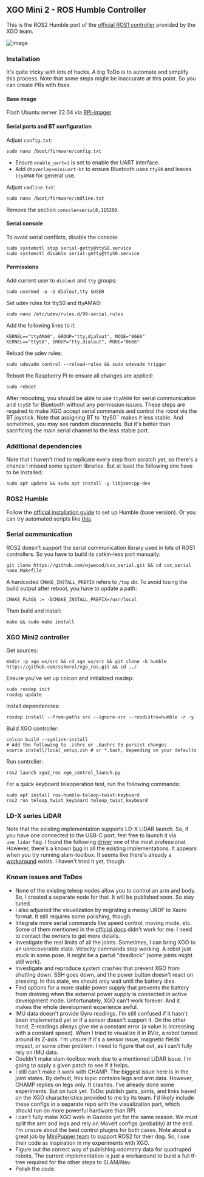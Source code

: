 ## XGO Mini 2 - ROS Humble Controller

This is the ROS2 Humble port of the [official ROS1 controller](https://www.yuque.com/luwudynamics/en/yhrwlm5mdu1trv3h) provided by the XGO team.

![image](https://github.com/sskorol/xgo_ros/assets/6638780/5b3d2315-8a3c-4c19-85e8-5fe14f2bc4da)

### Installation

It's quite tricky with lots of hacks. A big ToDo is to automate and simplify this process. Note that some steps might be inaccurate at this point.
So you can create PRs with fixes.

#### Base image

Flash Ubuntu server 22.04 via [RPi-imager](https://www.raspberrypi.com/software/)

#### Serial ports and BT configuration

Adjust `config.txt`:
```shell
sudo nano /boot/firmware/config.txt
```

- Ensure `enable_uart=1` is set to enable the UART interface.
- Add `dtoverlay=miniuart-bt` to ensure Bluetooth uses `ttyS0` and leaves `ttyAMA0` for general use.

Adjust `cmdline.txt`:
```shell
sudo nano /boot/firmware/cmdline.txt
```

Remove the section `console=serial0,115200`.

#### Serial console

To avoid serial conflicts, disable the console:
```shell
sudo systemctl stop serial-getty@ttyS0.service
sudo systemctl disable serial-getty@ttyS0.service
```

#### Permissions

Add current user to `dialout` and `tty` groups:
```shell
sudo usermod -a -G dialout,tty $USER
```

Set udev rules for ttyS0 and ttyAMA0:
```shell
sudo nano /etc/udev/rules.d/99-serial.rules
```

Add the following lines to it:
```text
KERNEL=="ttyAMA0", GROUP="tty,dialout", MODE="0666"
KERNEL=="ttyS0", GROUP="tty,dialout", MODE="0666"
```

Reload the udev rules:
```shell
sudo udevadm control --reload-rules && sudo udevadm trigger
```

Reboot the Raspberry Pi to ensure all changes are applied:

```shell
sudo reboot
```

After rebooting, you should be able to use `ttyAMA0` for serial communication and `ttyS0` for Bluetooth without any permission issues.
These steps are required to make XGO accept serial commands and control the robot via the BT joystick.
Note that assigning BT to `ttyS0`` makes it less stable. And sometimes, you may see random disconnects.
But it's better than sacrificing the main serial channel to the less stable port.

### Additional dependencies

Note that I haven't tried to replicate every step from scratch yet, so there's a chance I missed some system libraries.
But at least the following one have to be installed:
```shell
sudo apt update && sudo apt install -y libjsoncpp-dev
```

### ROS2 Humble

Follow the [official installation guide](https://docs.ros.org/en/humble/Installation/Ubuntu-Install-Debians.html) to set up Humble (base version).
Or you can try automated scripts like [this](https://github.com/Tiryoh/ros2_setup_scripts_ubuntu/blob/main/ros2-humble-ros-base-main.sh).

### Serial communication

ROS2 doesn't support the serial communication library used in lots of ROS1 controllers. So you have to build its catkin-less port manually:
```shell
git clone https://github.com/wjwwood/cxx_serial.git && cd cxx_serial
nano Makefile
```

A hardcoded `CMAKE_INSTALL_PREFIX` refers to `/tmp` dir. To avoid losing the build output after reboot, you have to update a path:
```text
CMAKE_FLAGS := -DCMAKE_INSTALL_PREFIX=/usr/local
```

Then build and install:
```shell
make && sudo make install
```

### XGO Mini2 controller

Get sources:
```shell
mkdir -p xgo_ws/src && cd xgo_ws/src && git clone -b humble https://github.com/sskorol/xgo_ros.git && cd ../
```

Ensure you've set up colcon and initialized rosdep:
```shell
sudo rosdep init
rosdep update
```

Install dependencies:
```shell
rosdep install --from-paths src --ignore-src --rosdistro=humble -r -y
```

Build XGO controller:
```shell
colcon build --symlink-install
# Add the following to .zshrc or .bashrc to persist changes
source install/local_setup.zsh # or *.bash, depending on your defaults
```

Run controller:
```shell
ros2 launch xgo2_ros xgo_control_launch.py
```

For a quick keyboard teleoperation test, run the following commands:
```shell
sudo apt install ros-humble-teleop-twist-keyboard
ros2 run teleop_twist_keyboard teleop_twist_keyboard
```

### LD-X series LiDAR

Note that the existing implementation supports LD-X LiDAR launch. So, if you have one connected to the USB-C port, feel free to launch it via `use_lidar` flag.
I found the following [driver](https://github.com/Myzhar/ldrobot-lidar-ros2) one of the most professional. However, there's a known [bug](https://github.com/ldrobotSensorTeam/ldlidar_stl_ros2/issues/4) in all the existing implementations. It appears when you try running slam-toolbox. It seems like there's already a [workaround](https://github.com/ldrobotSensorTeam/ldlidar_stl_ros2/issues/4#issuecomment-1741854007) exists. I haven't tried it yet, though.

### Known issues and ToDos

- None of the existing teleop nodes allow you to control an arm and body. So, I created a separate node for that. It will be published soon. So stay tuned.
- I also adjusted the visualization by migrating a messy URDF to Xacro format. It still requires some polishing, though.
- Integrate more serial commands like speed control, moving mode, etc. Some of them mentioned in the [official docs](https://www.yuque.com/luwudynamics/en/acdzm2yqrkml35m7) didn't work for me. I need to contact the owners to get more details.
- Investigate the real limits of all the joints. Sometimes, I can bring XGO to an unrecoverable state. Velocity commands stop working. A robot just stuck in some pose.
It might be a partial "deadlock" (some joints might still work).
- Investigate and reproduce system crashes that prevent XGO from shutting down. SSH goes down, and the power button doesn't react on pressing. In this state, we should only wait until the battery dies.
- Find options for a more stable power supply that prevents the battery from draining when the external power supply is connected in active development mode.
Unfortunately, XGO can't work forever. And it makes the whole development experience awful.
- IMU data doesn't provide Gyro readings. I'm still confused if it hasn't been implemented yet or if a sensor doesn't support it. On the other hand, Z-readings always give me a constant error (a value is increasing with a constant speed). When I tried to visualize it in RViz, a robot turned around its Z-axis. I'm unsure if it's a sensor issue, magnetic fields' impact, or some other problem. I need to figure that out, as I can't fully rely on IMU data.
- Couldn't make slam-toolbox work due to a mentioned LiDAR issue. I'm going to apply a given patch to see if it helps.
- I still can't make it work with CHAMP. The biggest issue here is in the joint states. By default, this topic contains legs and arm data. However, CHAMP replies on legs only. It crashes. I've already done some experiments. But on luck yet. ToDo: publish gaits, joints, and links based on the XGO characteristics provided to me by its team. I'd likely include these configs in a separate repo with the visualization part, which should run on more powerful hardware than RPi.
- I can't fully make XGO work in Gazebo yet for the same reason. We must split the arm and legs and rely on MoveIt configs (probably) at the end. I'm unsure about the best control plugins for both cases. Note about a great job by [MiniPupper team](https://github.com/mangdangroboticsclub/mini_pupper_ros) to support ROS2 for their dog. So, I use their code as inspiration in my experiments with XGO.
- Figure out the correct way of publishing odometry data for quadruped robots. The current implementation is just a workaround to build a full tf-tree required for the other steps to SLAM/Nav.
- Polish the code.
